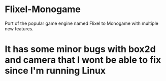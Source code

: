 # Flixel-Monogame
Port of the popular game engine named Flixel to Monogame with multiple new features.
# It has some minor bugs with box2d and camera that I wont be able to fix since I'm running Linux
